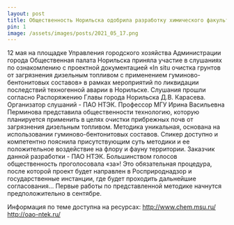 ```yaml
---
layout: post
title: Общественность Норильска одобрила разработку химического факультета МГУ для очистки грунтов
pin: 1
image: /assets/images/posts/2021_05_17.png
---
```


12 мая на площадке Управления городского хозяйства Администрации города Общественная палата Норильска приняла участие в  слушаниях по ознакомлению с проектной документацией «In situ очистка грунтов от загрязнения дизельным топливом с применением гуминово-бентонитовых составов» в рамках мероприятий по ликвидации последствий техногенной аварии в Норильске. Слушания прошли согласно Распоряжению Главы города Норильска Д.В. Карасева. Организатор слушаний - ПАО НТЭК. Профессор МГУ Ирина Васильевна Перминова представила общественности  технологию, которую планируется применить в целях очистки прибрежных почв от загрязнения дизельным топливом. Методика уникальная, основана на использовании гуминово-бентонитовых составов. Спикер доступно и компетентно пояснила присутствующим суть методики и ее положительное воздействие на флору и фауну территории. Заказчик данной разработки - ПАО НТЭК. Большинством голосов общественность проголосовала «за»! Это обязательная процедура, после которой  проект будет направлен в Росприроднадзор и государственные инстанции,  где будет проходить дальнейшие согласования... Первые работы по представленной методике  начнутся предположительно  в сентябре. 

Информация по теме доступна на ресурсах:
http://www.chem.msu.ru/
http://oao-ntek.ru/